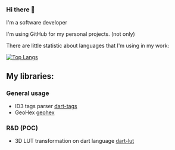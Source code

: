 ### Hi there 👋

I'm a software developer

I'm using GitHub for my personal projects. (not only)

There are little statistic about languages that I'm using in my work:

[![Top Langs](https://github-readme-stats.vercel.app/api/top-langs/?username=NiKoTron&layout=compact)](https://github.com/anuraghazra/github-readme-stats)

<!--
**NiKoTron/NiKoTron** is a ✨ _special_ ✨ repository because its `README.md` (this file) appears on your GitHub profile.

Here are some ideas to get you started:

- 🔭 I’m currently working on ...
- 🌱 I’m currently learning ...
- 👯 I’m looking to collaborate on ...
- 🤔 I’m looking for help with ...
- 💬 Ask me about ...
- 📫 How to reach me: ...
- 😄 Pronouns: ...
- ⚡ Fun fact: ...
-->

## My libraries:
### General usage
- ID3 tags parser [dart-tags](https://github.com/NiKoTron/dart-tags)
- GeoHex [geohex](https://github.com/NiKoTron/geohex)

### R&D (POC)
- 3D LUT transformation on dart language [dart-lut](https://github.com/NiKoTron/dart-lut)
